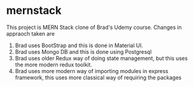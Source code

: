 # mernstack

This project is MERN Stack clone of Brad's Udemy course. Changes in appraoch taken are
1. Brad uses BootStrap and this is done in Material UI.
2. Brad uses Mongo DB and this is done using Postgresql
3. Brad uses older Redux way of doing state management, but this uses the more modern redux toolkit.
4. Brad uses more modern way of importing modules in express framework, this uses more classical way of requiring the packages
